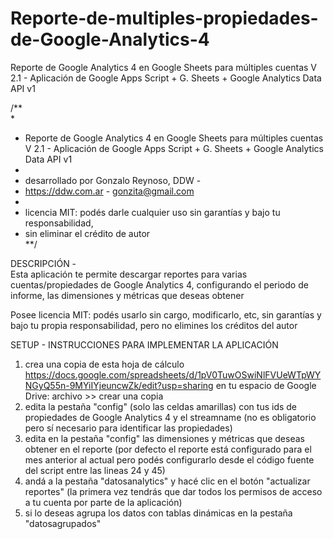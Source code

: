 # Reporte-de-multiples-propiedades-de-Google-Analytics-4
Reporte de Google Analytics 4 en Google Sheets para múltiples cuentas V 2.1  - Aplicación de Google Apps Script + G. Sheets + Google Analytics Data API v1

/**									
*									
* Reporte de Google Analytics 4 en Google Sheets para múltiples cuentas V 2.1  - Aplicación de Google Apps Script + G. Sheets + Google Analytics Data API v1									
*									
* desarrollado por Gonzalo Reynoso, DDW -									
* https://ddw.com.ar - gonzita@gmail.com									
*									
* licencia MIT: podés darle cualquier uso sin garantías y bajo tu responsabilidad,									
* sin eliminar el crédito de autor									
**/									
									
DESCRIPCIÓN - 									
Esta aplicación te permite descargar reportes para varias cuentas/propiedades de Google Analytics 4, configurando el periodo de informe, las dimensiones y métricas que deseas obtener									
									
Posee licencia MIT: podés usarlo sin cargo, modificarlo, etc, sin garantías y bajo tu propia responsabilidad, pero no elimines los créditos del autor									
									
									
SETUP  - INSTRUCCIONES PARA IMPLEMENTAR LA APLICACIÓN									
1) crea una copia de esta hoja de cálculo https://docs.google.com/spreadsheets/d/1pV0TuwOSwiNlFVUeWTpWYNGyQ55n-9MYiIYjeuncwZk/edit?usp=sharing en tu espacio de Google Drive: archivo >> crear una copia									
2) edita la pestaña "config" (solo las celdas amarillas) con tus ids de propiedades de Google Analytics 4 y el streamname (no es obligatorio pero sí necesario para identificar las propiedades)									
3) edita en la pestaña "config" las dimensiones y métricas que deseas obtener en el reporte (por defecto el reporte está configurado para el mes anterior al actual pero podés configurarlo desde el código fuente del script entre las lineas 24 y 45)									
4) andá a la pestaña "datosanalytics" y hacé clic en el botón "actualizar reportes" (la primera vez tendrás que dar todos los permisos de acceso a tu cuenta por parte de la aplicación)									
5) si lo deseas agrupa los datos con tablas dinámicas en la pestaña "datosagrupados"																	
